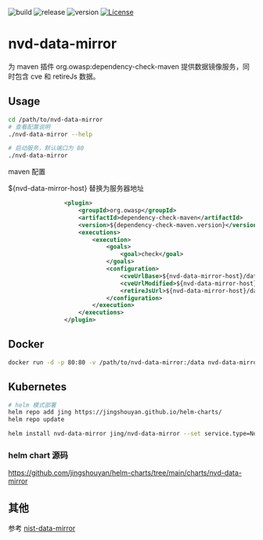 ![build](https://img.shields.io/github/workflow/status/jingshouyan/nvd-data-mirror/Release%20Go%20project)
![release](https://img.shields.io/github/v/release/jingshouyan/nvd-data-mirror)
![version](https://img.shields.io/github/go-mod/go-version/jingshouyan/nvd-data-mirror)
[![License](https://img.shields.io/badge/license-Apache%202.0-brightgreen.svg)](LICENSE)
# nvd-data-mirror

为 maven 插件 org.owasp:dependency-check-maven 提供数据镜像服务，同时包含 cve 和 retireJs 数据。

## Usage

```bash
cd /path/to/nvd-data-mirror
# 查看配置说明
./nvd-data-mirror --help

# 启动服务，默认端口为 80
./nvd-data-mirror
```

maven 配置

${nvd-data-mirror-host} 替换为服务器地址

```xml
                <plugin>
                    <groupId>org.owasp</groupId>
                    <artifactId>dependency-check-maven</artifactId>
                    <version>${dependency-check-maven.version}</version>
                    <executions>
                        <execution>
                            <goals>
                                <goal>check</goal>
                            </goals>
                            <configuration>
                                <cveUrlBase>${nvd-data-mirror-host}/data/nvdcve-1.1-%d.json.gz</cveUrlBase>
                                <cveUrlModified>${nvd-data-mirror-host}/data/nvdcve-1.1-modified.json.gz</cveUrlModified>
                                <retireJsUrl>${nvd-data-mirror-host}/data/jsrepository.json</retireJsUrl>
                            </configuration>
                        </execution>
                    </executions>
                </plugin>
```

## Docker

```bash
docker run -d -p 80:80 -v /path/to/nvd-data-mirror:/data nvd-data-mirror:latest
```

## Kubernetes


```bash
# helm 模式部署
helm repo add jing https://jingshouyan.github.io/helm-charts/
helm repo update

helm install nvd-data-mirror jing/nvd-data-mirror --set service.type=NodePort --set service.nodePort=30010

```

### helm chart 源码

https://github.com/jingshouyan/helm-charts/tree/main/charts/nvd-data-mirror

## 其他

参考 [nist-data-mirror](https://github.com/stevespringett/nist-data-mirror)
